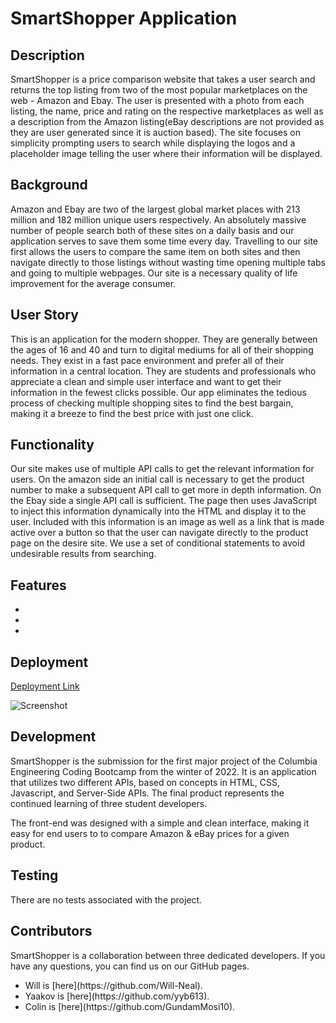 # SmartShopper Application

## Description
SmartShopper is a price comparison website that takes a user search and returns the top listing from two of the most popular marketplaces on the web - Amazon and Ebay. The user is presented with a photo from each listing, the name, price and rating on the respective marketplaces as well as a description from the Amazon listing(eBay descriptions are not provided as they are user generated since it is auction based). The site focuses on simplicity prompting users to search while displaying the logos and a placeholder image telling the user where their information will be displayed.

## Background
Amazon and Ebay are two of the largest global market places with 213 million and 182 million unique users respectively. An absolutely massive number of people search both of these sites on a daily basis and our application serves to save them some time every day. Travelling to our site first allows the users to compare the same item on both sites and then navigate directly to those listings without wasting time opening multiple tabs and going to multiple webpages. Our site is a necessary quality of life improvement for the average consumer. 

## User Story
This is an application for the modern shopper. They are generally between the ages of 16 and 40 and turn to digital mediums for all of their shopping needs. They exist in a fast pace environment and prefer all of their information in a central location. They are students and professionals who appreciate a clean and simple user interface and want to get their information in the fewest clicks possible. Our app eliminates the tedious process of checking multiple shopping sites to find the best bargain, making it a breeze to find the best price with just one click.

## Functionality 
Our site makes use of multiple API calls to get the relevant information for users. On the amazon side an initial call is necessary to get the product number to make a subsequent API call to get more in depth information. On the Ebay side a single API call is sufficient. The page then uses JavaScript to inject this information dynamically into the HTML and display it to the user. Included with this information is an image as well as a link that is made active over a button so that the user can navigate directly to the product page on the desire site. We use a set of conditional statements to avoid undesirable results from searching. 

## Features
<ul>
 <li></li>
 <li></li>
 <li></li>
</ul>

## Deployment
[Deployment Link](https://will-neal.github.io/SmartShopper-Application)

![Screenshot](assets/images/screenshot.png?raw=true)

## Development
SmartShopper is the submission for the first major project of the Columbia Engineering Coding Bootcamp from the winter of 2022. It is an application that utilizes two different APIs, based on concepts in HTML, CSS, Javascript, and Server-Side APIs. The final product represents the continued learning of three student developers.

The front-end was designed with a simple and clean interface, making it easy for end users to to compare Amazon & eBay prices for a given product.

## Testing
There are no tests associated with the project.

## Contributors
SmartShopper is a collaboration between three dedicated developers. If you have any questions, you can find us on our GitHub pages.
<ul>
 <li>Will is [here](https://github.com/Will-Neal).</li>
 <li>Yaakov is [here](https://github.com/yyb613).</li>
 <li>Colin is [here](https://github.com/GundamMosi10).</li>
</ul>
